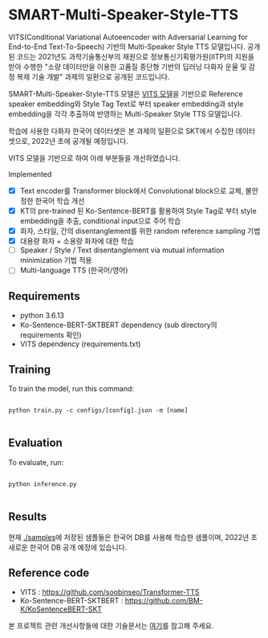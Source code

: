 # SMART-Multi-Speaker-Style-TTS
VITS(Conditional Variational Autoeencoder with Adversarial Learning for End-to-End Text-To-Speech) 기반의 Multi-Speaker Style TTS 모델입니다.
공개된 코드는 2021년도 과학기술통신부의 재원으로 정보통신기획평가원(IITP)의 지원을 받아 수행한
"소량 데이터만을 이용한 고품질 종단형 기반의 딥러닝 다화자 운율 및 감정 복제 기술 개발"
과제의 일환으로 공개된 코드입니다.

SMART-Multi-Speaker-Style-TTS 모델은 [VITS 모델](https://github.com/jaywalnut310/vits)을 기반으로
Reference speaker embedding와 Style Tag Text로 부터 speaker embedding과 style embedding을 각각 추출하여 반영하는 Multi-Speaker Style TTS 모델입니다.

학습에 사용한 다화자 한국어 데이터셋은 본 과제의 일환으로 SKT에서 수집한 데이터셋으로, 2022년 초에 공개될 예정입니다.

VITS 모델을 기반으로 하여 아래 부분들을 개선하였습니다.

Implemented
- [x] Text encoder를 Transformer block에서 Convolutional block으로 교체, 불안정한 한국어 학습 개선
- [x] KT의 pre-trained 된 Ko-Sentence-BERT를 활용하여 Style Tag로 부터 style embedding을 추출, conditional input으로 주어 학습
- [x] 화자, 스타일,  간의 disentanglement를 위한 random reference sampling 기법
- [x] 대용량 화자 + 소용량 화자에 대한 학습
- [ ] Speaker / Style / Text disentanglement via mutual information minimization 기법 적용
- [ ] Multi-language TTS (한국어/영어)

## Requirements
* python 3.6.13
* Ko-Sentence-BERT-SKTBERT dependency (sub directory의 requirements 확인)
* VITS dependency (requirements.txt)

## Training
To train the model, run this command:
<pre>
<code>
python train.py -c configs/[config].json -m [name]
</code>
</pre>

## Evaluation
To evaluate, run:
<pre>
<code>
python inference.py
</code>
</pre>

## Results
현재 [./samples](https://github.com/SMART-TTS/SMART-Multi-Speaker-Style-TTS/tree/main/samples)에 저장된 샘플들은 한국어 DB를 사용해 학습한 샘플이며,
2022년 초 새로운 한국어 DB 공개 예정에 있습니다.

## Reference code
* VITS : https://github.com/soobinseo/Transformer-TTS
* Ko-Sentence-BERT-SKTBERT : https://github.com/BM-K/KoSentenceBERT-SKT

본 프로젝트 관련 개선사항들에 대한 기술문서는 [여기](https://drive.google.com/file/d/1qHCai1v6KvlRyPcVIYCwYYHwTiPixYSR/view?usp=sharing)를 참고해 주세요.
